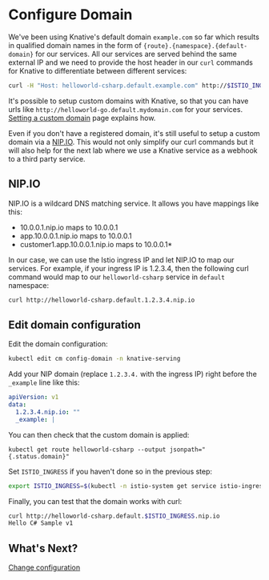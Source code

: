# Configure Domain

We've been using Knative's default domain `example.com` so far which results in qualified domain names in the form of `{route}.{namespace}.{default-domain}` for our services. All our services are served behind the same external IP and we need to provide the host header in our `curl` commands for Knative to differentiate between different services:

```bash
curl -H "Host: helloworld-csharp.default.example.com" http://$ISTIO_INGRESS
```
It's possible to setup custom domains with Knative, so that you can have urls like `http://helloworld-go.default.mydomain.com` for your services. [Setting a custom domain](https://www.knative.dev/docs/serving/using-a-custom-domain/) page explains how. 

Even if you don't have a registered domain, it's still useful to setup a custom domain via a [NIP.IO](http://nip.io/). This would not only simplify our curl commands but it will also help for the next lab where we use a Knative service as a webhook to a third party service.

## NIP.IO

NIP.IO is a wildcard DNS matching service. It allows you have mappings like this:
* 10.0.0.1.nip.io maps to 10.0.0.1
* app.10.0.0.1.nip.io maps to 10.0.0.1
* customer1.app.10.0.0.1.nip.io maps to 10.0.0.1*

In our case, we can use the Istio ingress IP and let NIP.IO to map our services. For example, if your ingress IP is 1.2.3.4, then the following curl command would map to our `helloworld-csharp` service in `default` namespace:

```bash
curl http://helloworld-csharp.default.1.2.3.4.nip.io
```
## Edit domain configuration  

Edit the domain configuration:

```bash
kubectl edit cm config-domain -n knative-serving
```
Add your NIP domain (replace `1.2.3.4.` with the ingress IP) right before the `_example` line like this:

```yaml
apiVersion: v1
data:
  1.2.3.4.nip.io: ""
  _example: |
```
You can then check that the custom domain is applied:

```
kubectl get route helloworld-csharp --output jsonpath="{.status.domain}"
```

Set `ISTIO_INGRESS` if you haven't done so in the previous step:

```bash
export ISTIO_INGRESS=$(kubectl -n istio-system get service istio-ingressgateway -o jsonpath='{.status.loadBalancer.ingress[0].ip}')
```

Finally, you can test that the domain works with curl:

```bash
curl http://helloworld-csharp.default.$ISTIO_INGRESS.nip.io
Hello C# Sample v1
```
## What's Next?
[Change configuration](03-changeconfig.md)